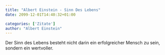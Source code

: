 ```yaml
---
title: "Albert Einstein - Sinn Des Lebens"
date: 2099-12-01T14:40:32+01:00

categories: ['Zitate']
author: "Albert Einstein"
---
```

Der Sinn des Lebens besteht nicht darin ein erfolgreicher Mensch zu sein, sondern ein wertvoller.
